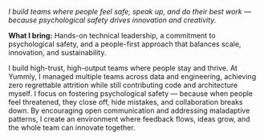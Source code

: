 *I build teams where people feel safe, speak up, and do their best work — because psychological safety drives 
innovation and creativity.*

**What I bring:** Hands-on technical leadership, a commitment to psychological safety, and a people-first approach that balances
scale, innovation, and sustainability.

I build high-trust, high-output teams where people stay and thrive. At Yummly, I managed multiple teams across data and 
engineering, achieving zero regrettable attrition while still contributing code and architecture myself. I focus on 
fostering psychological safety — because when people feel threatened, they close off, hide mistakes, and collaboration 
breaks down. By encouraging open communication and addressing maladaptive patterns, I create an environment where feedback 
flows, ideas grow, and the whole team can innovate together.